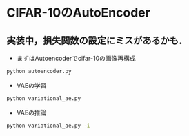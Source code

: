 # CIFAR-10のAutoEncoder

## 実装中，損失関数の設定にミスがあるかも．

- まずはAutoencoderでcifar-10の画像再構成

```bash
python autoencoder.py
```

- VAEの学習

```bash
python variational_ae.py
```

- VAEの推論

```bash
python variational_ae.py -i
```

